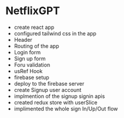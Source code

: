 # NetflixGPT

- create react app
- configured tailwind css in the app
- Header
- Routing of the app
- Login form
- Sign up form
- Foru validation
- usRef Hook
- firebase setup
- deploy to the firebase server
- create Signup user account
- implmention of the signup signin apis
- created redux store with userSlice
- implimented the whole sign In/Up/Out flow
